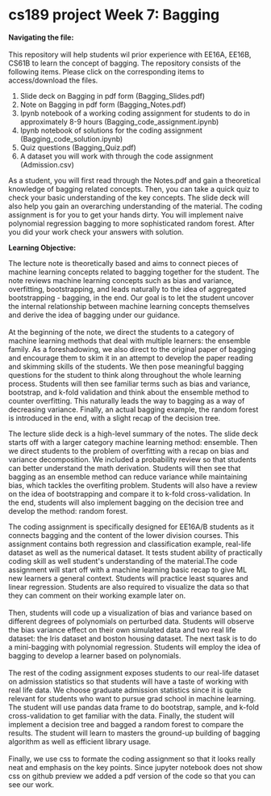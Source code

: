 # cs189 project Week 7: Bagging

<b>Navigating the file:</b>    
<br/>
This repository will help students wil prior experience with EE16A, EE16B, CS61B to learn the concept of bagging. 
The repository consists of the following items. Please click on the corresponding items to access/download the files.  
1. Slide deck on Bagging in pdf form (Bagging_Slides.pdf)  
1. Note on Bagging in pdf form (Bagging_Notes.pdf)  
1. Ipynb notebook of a working coding assignment for students to do in approximately 8-9 hours (Bagging_code_assignment.ipynb)
1. Ipynb notebook of solutions for the coding assignment (Bagging_code_solution.ipynb)
1. Quiz questions (Bagging_Quiz.pdf)  
1. A dataset you will work with through the code assignment (Admission.csv)

As a student, you will first read through the Notes.pdf and gain a theoretical knowledge of bagging related concepts. Then, you can take a quick quiz to check your basic understanding of the key concepts. The slide deck will also help you gain an overarching understanding of the material. The coding assignment is for you to get your hands dirty. You will implement naive polynomial regression bagging to more sophisticated random forest. After you did your work check your answers with solution.  


<b>Learning Objective:</b>   

The lecture note is theoretically based and aims to connect pieces of machine learning concepts related to bagging together for the student. The note reviews machine learning concepts such as bias and variance, overfitting, bootstrapping, and leads naturally to the idea of aggregated bootstrapping - bagging, in the end. Our goal is to let the student uncover the internal relationship between machine learning concepts themselves and derive the idea of bagging under our guidance.  
<br>
At the beginning of the note, we direct the students to a category of machine learning methods that deal with multiple learners: the ensemble family. As a foreshadowing, we also direct to the original paper of bagging and encourage them to skim it in an attempt to develop the paper reading and skimming skills of the students. We then pose meaningful bagging questions for the student to think along throughout the whole learning process. Students will then see familiar terms such as bias and variance, bootstrap, and k-fold validation and think about the ensemble method to counter overfitting. This naturally leads the way to bagging as a way of decreasing variance. Finally, an actual bagging example, the random forest is introduced in the end, with a slight recap of the decision tree.  

The lecture slide deck is a high-level summary of the notes. The slide deck starts off with a larger category machine learning method: ensemble. Then we direct students to the problem of overfitting with a recap on bias and variance decomposition. We included a probability review so that students can better understand the math derivation. Students will then see that bagging as an ensemble method can reduce variance while maintaining bias, which tackles the overfiting problem. Students will also have a review on the idea of bootstrapping and compare it to k-fold cross-validation. In the end, students will also implement bagging on the decision tree and develop the method: random forest.  

The coding assignment is specifically designed for EE16A/B students as it connects bagging and the content of the lower division courses. This assignment contains both regression and classification example, real-life dataset as well as the numerical dataset. It tests student ability of practically coding skill as well student's understanding of the material.The code assignment will start off with a machine learning basic recap to give ML new learners a general context. Students will practice least squares and linear regression. Students are also required to visualize the data so that they can comment on their working example later on.  
<br>
Then, students will code up a visualization of bias and variance based on different degrees of polynomials on perturbed data. Students will observe the bias variance effect on their own simulated data and two real life dataset: the Iris dataset and boston housing dataset. The next task is to do a mini-bagging with polynomial regression. Students will employ the idea of bagging to develop a learner based on polynomials.  
<br>
The rest of the coding assignment exposes students to our real-life dataset on admission statistics so that students will have a taste of working with real life data. We choose graduate admission statistics since it is quite relevant for students who want to pursue grad school in machine learning. The student will use pandas data frame to do bootstrap, sample, and k-fold cross-validation to get familiar with the data. Finally, the student will implement a decision tree and bagged a random forest to compare the results. The student will learn to masters the ground-up building of bagging algorithm as well as efficient library usage.  
<br>
Finally, we use css to formate the coding assignment so that it looks really neat and emphasis on the key points. Since jupyter notebook does not show css on github preview we added a pdf version of the code so that you can see our work.
